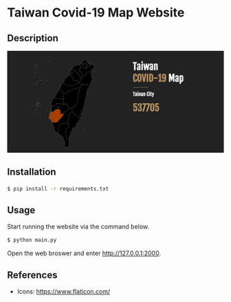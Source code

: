 # Taiwan Covid-19 Map Website

## Description
![website](./figures/website.jpg)

## Installation
```bash
$ pip install -r requirements.txt
```

## Usage
Start running the website via the command below.
```bash
$ python main.py
```
Open the web broswer and enter http://127.0.0.1:2000.

## References
- Icons: https://www.flaticon.com/